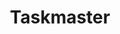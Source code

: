 ---
created: '2025-09-16T15:05:15.651960'
modified: '2025-09-16T19:20:17.756875'
ship_factor: 5
subtype: mcp-servers
tags: []
title: Taskmaster
type: tool
version: 1
---